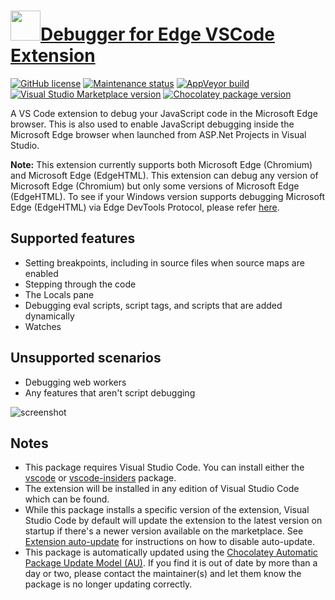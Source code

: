 ﻿# [<img src="https://cdn.jsdelivr.net/gh/dgalbraith/chocolatey-packages@236a257aaf4920b7b1b4c6b0cd29eca8c5026e91/icons/vscode-edge-debug.png" width="48" height="48" />Debugger for Edge VSCode Extension](<https://chocolatey.org/packages/vscode-edge-debug>)

[![GitHub license](https://img.shields.io/github/license/microsoft/vscode-edge-debug)](https://github.com/microsoft/vscode-edge-debug2/blob/master/LICENSE.txt)
[![Maintenance status](https://img.shields.io/badge/maintained%3F-yes-green.svg)](https://github.com/dgalbraith/chocolatey-packages/graphs/commit-activity)
[![AppVeyor build](https://img.shields.io/appveyor/ci/dgalbraith/chocolatey-packages)](https://ci.appveyor.com/project/dgalbraith/chocolatey-packages)
[![Visual Studio Marketplace version](https://img.shields.io/visual-studio-marketplace/v/msjsdiag.debugger-for-edge?label=Marketplace)](https://marketplace.visualstudio.com/items?itemName=msjsdiag.debugger-for-edge)
[![Chocolatey package version](https://img.shields.io/chocolatey/v/vscode-firefox-debug?label=Chocolatey)](https://chocolatey.org/packages/vscode-edge-debug)

A VS Code extension to debug your JavaScript code in the Microsoft Edge browser. This is also used to enable JavaScript debugging inside the Microsoft Edge browser when launched from ASP.Net Projects in Visual Studio.

**Note:** This extension currently supports both Microsoft Edge (Chromium) and Microsoft Edge (EdgeHTML). This extension can debug any version of Microsoft Edge (Chromium) but only some versions of Microsoft Edge (EdgeHTML). To see if your Windows version supports debugging Microsoft Edge (EdgeHTML) via Edge DevTools Protocol, please refer [here](https://docs.microsoft.com/en-us/microsoft-edge/devtools-protocol/).

## Supported features

* Setting breakpoints, including in source files when source maps are enabled
* Stepping through the code
* The Locals pane
* Debugging eval scripts, script tags, and scripts that are added dynamically
* Watches

## Unsupported scenarios

* Debugging web workers
* Any features that aren't script debugging

![screenshot](https://cdn.jsdelivr.net/gh/dgalbraith/chocolatey-packages@236a257aaf4920b7b1b4c6b0cd29eca8c5026e91/automatic/vscode-edge-debug/screenshot.png)

## Notes

* This package requires Visual Studio Code.
  You can install either the [vscode](https://chocolatey.org/packages/vscode) or [vscode-insiders](https://chocolatey.org/packages/vscode-insiders) package.
* The extension will be installed in any edition of Visual Studio Code which can be found.
* While this package installs a specific version of the extension, Visual Studio Code by default will update the extension to the latest version on startup
  if there's a newer version available on the marketplace.
  See [Extension auto-update](https://code.visualstudio.com/docs/editor/extension-gallery#_extension-autoupdate) for instructions on how to disable auto-update.
* This package is automatically updated using the [Chocolatey Automatic Package Update Model (AU)](https://github.com/majkinetor/au/blob/master/README.md).
  If you find it is out of date by more than a day or two, please contact the maintainer(s) and let them know the package is no longer updating correctly.
